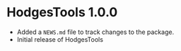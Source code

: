 # HodgesTools 1.0.0

* Added a `NEWS.md` file to track changes to the package.
* Initial release of HodgesTools
